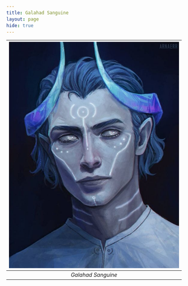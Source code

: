 ```yaml
---
title: Galahad Sanguine
layout: page
hide: true
---
```



|<img src="../../assets/players_photos/galahad-sanguine.jpg" alt="Galahad Sanguine" width="450"/>|
|:---:|
| *Galahad Sanguine* | 

<style>
    img {
    max-width: 100%;
    height: auto;
  }
</style>